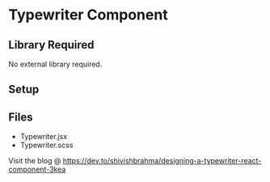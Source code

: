 # Typewriter Component

## Library Required

No external library required.

## Setup

## Files

- Typewriter.jsx
- Typewriter.scss

Visit the blog @ <https://dev.to/shivishbrahma/designing-a-typewriter-react-component-3kea>